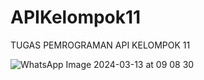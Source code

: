 # APIKelompok11

TUGAS PEMROGRAMAN API KELOMPOK 11

![WhatsApp Image 2024-03-13 at 09 08 30](https://github.com/22091397007FaridaMuthiahFathin/APIKelompok11/assets/124515517/85b6096d-3048-4819-a3f9-5c4c68b6e50b)
